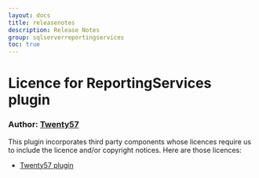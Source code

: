 ```yaml
---
layout: docs
title: releasenotes
description: Release Notes
group: sqlserverreportingservices
toc: true
---
```

# Licence for ReportingServices plugin

### Author: [Twenty57](http://www.twenty57.com)

This plugin incorporates third party components whose licences require us to include the licence and/or copyright notices. Here are those licences:

- [Twenty57 plugin](https://linx.software/plugins/builtin/licence/)
